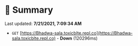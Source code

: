 # 📖 Summary
Last updated: **7/21/2021, 7:09:34 AM**

- `GET` [https://Bhadwa-sala.toxicblte.repl.co](https://Bhadwa-sala.toxicblte.repl.co) - **Down** (120296ms)
